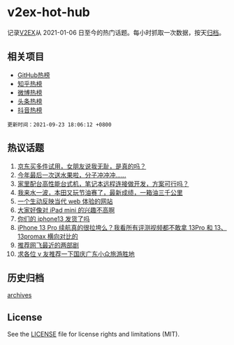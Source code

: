 # v2ex-hot-hub

 记录[V2EX](https://www.v2ex.com/)从 2021-01-06 日至今的热门话题。每小时抓取一次数据，按天[归档](archives)。
 
 ## 相关项目

- [GitHub热榜](https://github.com/lonnyzhang423/github-hot-hub)
- [知乎热榜](https://github.com/lonnyzhang423/zhihu-hot-hub)
- [微博热榜](https://github.com/lonnyzhang423/weibo-hot-hub)
- [头条热榜](https://github.com/lonnyzhang423/toutiao-hot-hub)
- [抖音热榜](https://github.com/lonnyzhang423/douyin-hot-hub)


 `更新时间：2021-09-23 18:06:12 +0800`

## 热议话题

1. [京东买多件试用，女朋友说我无耻，是真的吗？](https://www.v2ex.com/t/803529)
1. [今年最后一次送水果啦，分子冲冲冲......](https://www.v2ex.com/t/803560)
1. [家里配台高性能台式机，笔记本远程连接做开发，方案可行吗？](https://www.v2ex.com/t/803554)
1. [我来水一波，本田又玩节油赛了，最新成绩，一箱油三千公里](https://www.v2ex.com/t/803527)
1. [一个生动反映当代 web 体验的网站](https://www.v2ex.com/t/803489)
1. [大家好像对 iPad mini 的兴趣不高啊](https://www.v2ex.com/t/803520)
1. [你们的 iphone13 发货了吗](https://www.v2ex.com/t/803552)
1. [iPhone 13 Pro 续航真的很拉垮么？我看所有评测视频都不敢拿 13Pro 和 13、13promax 横向对比的](https://www.v2ex.com/t/803495)
1. [推荐网飞最近的两部剧](https://www.v2ex.com/t/803528)
1. [求各位 v 友推荐一下国庆广东小众旅游胜地](https://www.v2ex.com/t/803573)

## 历史归档

[archives](archives)

## License

See the [LICENSE](LICENSE) file for license rights and limitations (MIT).
